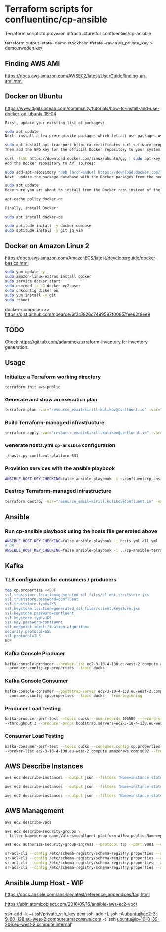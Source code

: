 # Terraform scripts for confluentinc/cp-ansible

Terraform scripts to provision infrastructure for confluentinc/cp-ansible

terraform output -state=demo.stockholm.tfstate -raw aws_private_key > demo.sweden.key

## Finding AWS AMI

https://docs.aws.amazon.com/AWSEC2/latest/UserGuide/finding-an-ami.html

## Docker on Ubuntu

https://www.digitalocean.com/community/tutorials/how-to-install-and-use-docker-on-ubuntu-18-04

```bash
First, update your existing list of packages:

sudo apt update
Next, install a few prerequisite packages which let apt use packages over HTTPS:

sudo apt install apt-transport-https ca-certificates curl software-properties-common
Then add the GPG key for the official Docker repository to your system:

curl -fsSL https://download.docker.com/linux/ubuntu/gpg | sudo apt-key add -
Add the Docker repository to APT sources:

sudo add-apt-repository "deb [arch=amd64] https://download.docker.com/linux/ubuntu bionic stable"
Next, update the package database with the Docker packages from the newly added repo:

sudo apt update
Make sure you are about to install from the Docker repo instead of the default Ubuntu repo:

apt-cache policy docker-ce

Finally, install Docker:

sudo apt install docker-ce

sudo aptitude install -y docker-compose
sudo aptitude install -y git jq vim
```

## Docker on Amazon Linux 2

https://docs.aws.amazon.com/AmazonECS/latest/developerguide/docker-basics.html

```bash
sudo yum update -y
sudo amazon-linux-extras install docker
sudo service docker start
sudo usermod -a -G docker ec2-user
sudo chkconfig docker on
sudo yum install -y git
sudo reboot
```

docker-compose >>> https://gist.github.com/npearce/6f3c7826c7499587f00957fee62f8ee9

## TODO

Check https://github.com/adammck/terraform-inventory for inventory generation.

## Usage

### Initialize a Terraform working directory

```bash
terraform init aws-public
```

### Generate and show an execution plan

```bash
terraform plan -var="resource_email=kirill.kulikov@confluent.io" -var="resource_name=confluent-platform-551" -var="resource_owner=Kirill Kulikov" -var="resource_purpose=Testing CP 551" -var="ssh_key_name=kirill-kulikov-ssh" -var="ssh_public_key_path=~/.ssh/Kirill-Kulikov-Confluent.pub" -state=aws-public/terraform.tfstate aws-public
```

### Build Terraform-managed infrastructure

```bash
terraform apply -var="resource_email=kirill.kulikov@confluent.io" -var="resource_name=confluent-platform-551" -var="resource_owner=Kirill Kulikov" -var="resource_purpose=Testing CP 551" -var="ssh_key_name=kirill-kulikov-ssh" -var="ssh_public_key_path=~/.ssh/Kirill-Kulikov-Confluent.pub" -state=aws-public/terraform.tfstate aws-public
```

### Generate hosts.yml `cp-ansible` configuration

```bash
./hosts.py confluent-platform-531
```

### Provision services with the ansible playbook

```bash
ANSIBLE_HOST_KEY_CHECKING=false ansible-playbook -i ~/confluent/cp-ansible-terraformations/hosts.yml all.yml
```

### Destroy Terraform-managed infrastructure

```bash
terraform destroy -var="resource_email=kirill.kulikov@confluent.io" -var="resource_name=confluent-platform-551" -var="resource_owner=Kirill Kulikov" -var="resource_purpose=Testing CP 551" -var="ssh_key_name=kirill-kulikov-ssh" -var="ssh_public_key_path=~/.ssh/Kirill-Kulikov-Confluent.pub" -state=aws-public/terraform.tfstate aws-public
```

## Ansible

### Run cp-ansible playbook using the hosts file generated above

```bash
ANSIBLE_HOST_KEY_CHECKING=false ansible-playbook -i hosts.yml all.yml
# OR
ANSIBLE_HOST_KEY_CHECKING=false ansible-playbook -i ../cp-ansible-terraformations/hosts.yml all.yml
```

## Kafka

### TLS configuration for consumers / producers

```bash
tee cp.properties <<EOF
ssl.truststore.location=generated_ssl_files/client.truststore.jks
ssl.truststore.password=confluent
ssl.truststore.type=JKS
ssl.keystore.location=generated_ssl_files/client.keystore.jks
ssl.keystore.password=confluent
ssl.keystore.type=JKS
ssl.key.password=confluent
ssl.endpoint.identification.algorithm=
security.protocol=SSL
ssl.protocol=TLS
EOF
```

### Kafka Console Producer

```bash
kafka-console-producer --broker-list ec2-3-10-4-138.eu-west-2.compute.amazonaws.com:9092 \
--producer.config cp.properties --topic ducks
```

### Kafka Console Consumer

```bash
kafka-console-consumer --bootstrap-server ec2-3-10-4-138.eu-west-2.compute.amazonaws.com:9092 \
--consumer.config cp.properties --topic ducks --from-beginning
```

### Producer Load Testing

```bash
kafka-producer-perf-test --topic ducks --num-records 100500 --record-size 32 --producer.config cp.properties \
--throughput 3 --producer-props bootstrap.servers=ec2-3-10-4-138.eu-west-2.compute.amazonaws.com:9092
```

### Consumer Load Testing

```bash
kafka-consumer-perf-test --topic ducks --consumer.config cp.properties --messages 100 \
--broker-list ec2-3-10-4-138.eu-west-2.compute.amazonaws.com:9092 --from-latest
```

## AWS Describe Instances

```bash
aws ec2 describe-instances --output json --filters "Name=instance-state-code,Values=16"
```

```bash
aws ec2 describe-instances --output json --filters "Name=instance-state-code,Values=16" | jq -r '[.Reservations[].Instances[] | {State: .State.Name, InstanceType: .InstanceType, PublicIpAddress: .PublicIpAddress, InstanceId: .InstanceId, PublicDnsName: .PublicDnsName} ]'
```

```bash
aws ec2 describe-instances --output json --filters "Name=instance-state-code,Values=16" | jq -r '[.Reservations[].Instances[] | {State: .State.Name, InstanceType: .InstanceType, PublicIpAddress: .PublicIpAddress, InstanceId: .InstanceId, PublicDnsName: .PublicDnsName} ]' | grep -i PublicDnsName | cut -d':' -f2 | sort | cut -d'"' -f2
```

## AWS Management

```bash
aws ec2 describe-vpcs
```

```bash
aws ec2 describe-security-groups \
--filter Name=group-name,Values=confluent-platform-allow-public Name=vpc-id,Values=vpc-009966c2797a21002
```

```bash
aws ec2 authorize-security-group-ingress --protocol tcp --port 9081 --cidr 185.106.73.75/32 --group-id sg-05cbcda7dad105729
```

```bash
sr-acl-cli --config /etc/schema-registry/schema-registry.properties --add -s '*' -p 'ANONYMOUS' -o 'SUBJECT_READ'
sr-acl-cli --config /etc/schema-registry/schema-registry.properties --add -p 'ANONYMOUS' -o 'GLOBAL_SUBJECTS_READ'
sr-acl-cli --config /etc/schema-registry/schema-registry.properties --add -p 'ANONYMOUS' -o 'GLOBAL_COMPATIBILITY_READ'
sr-acl-cli --config /etc/schema-registry/schema-registry.properties --add -s '*' -p 'C=UK,O=Confluent,L=London,CN=schema-registry' -o '*'
```

## Ansible Jump Host - WIP

https://docs.ansible.com/ansible/latest/reference_appendices/faq.html

https://spin.atomicobject.com/2016/05/16/ansible-aws-ec2-vpc/

ssh-add -k ~/.ssh/private_ssh_key.pem
ssh-add -L
ssh -A ubuntu@ec2-3-9-60-128.eu-west-2.compute.amazonaws.com -t 'ssh ubuntu@ip-10-0-39-206.eu-west-2.compute.internal'

